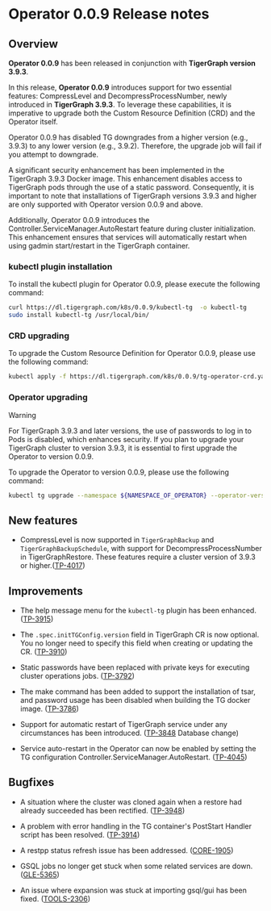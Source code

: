 # Operator 0.0.9 Release notes

## Overview

**Operator 0.0.9** has been released in conjunction with **TigerGraph version 3.9.3**.

In this release, **Operator 0.0.9** introduces support for two essential features: CompressLevel and DecompressProcessNumber, newly introduced in **TigerGraph 3.9.3**. To leverage these capabilities, it is imperative to upgrade both the Custom Resource Definition (CRD) and the Operator itself.

Operator 0.0.9 has disabled TG downgrades from a higher version (e.g., 3.9.3) to any lower version (e.g., 3.9.2). Therefore, the upgrade job will fail if you attempt to downgrade.

A significant security enhancement has been implemented in the TigerGraph 3.9.3 Docker image. This enhancement disables access to TigerGraph pods through the use of a static password. Consequently, it is important to note that installations of TigerGraph versions 3.9.3 and higher are only supported with Operator version 0.0.9 and above.

Additionally, Operator 0.0.9 introduces the Controller.ServiceManager.AutoRestart feature during cluster initialization. This enhancement ensures that services will automatically restart when using gadmin start/restart in the TigerGraph container.

### kubectl plugin installation

To install the kubectl plugin for Operator 0.0.9, please execute the following command:

```bash
curl https://dl.tigergraph.com/k8s/0.0.9/kubectl-tg  -o kubectl-tg
sudo install kubectl-tg /usr/local/bin/
```

### CRD upgrading

To upgrade the Custom Resource Definition for Operator 0.0.9, please use the following command:

```bash
kubectl apply -f https://dl.tigergraph.com/k8s/0.0.9/tg-operator-crd.yaml
```

### Operator upgrading

> [!WARNING]
> For TigerGraph 3.9.3 and later versions, the use of passwords to log in to Pods is disabled, which enhances security. If you plan to upgrade your TigerGraph cluster to version 3.9.3, it is essential to first upgrade the Operator to version 0.0.9.

To upgrade the Operator to version 0.0.9, please use the following command:

```bash
kubectl tg upgrade --namespace ${NAMESPACE_OF_OPERATOR} --operator-version 0.0.9
```

## New features

- CompressLevel is now supported in `TigerGraphBackup` and `TigerGraphBackupSchedule`, with support for DecompressProcessNumber in TigerGraphRestore. These features require a cluster version of 3.9.3 or higher.([TP-4017](https://graphsql.atlassian.net/browse/TP-4017))

## Improvements

- The help message menu for the `kubectl-tg` plugin has been enhanced. ([TP-3915](https://graphsql.atlassian.net/browse/TP-3915))

- The `.spec.initTGConfig.version` field in TigerGraph CR is now optional. You no longer need to specify this field when creating or updating the CR. ([TP-3910](https://graphsql.atlassian.net/browse/TP-3910))

- Static passwords have been replaced with private keys for executing cluster operations jobs. ([TP-3792](https://graphsql.atlassian.net/browse/TP-3792))

- The make command has been added to support the installation of tsar, and password usage has been disabled when building the TG docker image. ([TP-3786](https://graphsql.atlassian.net/browse/TP-3786))

- Support for automatic restart of TigerGraph service under any circumstances has been introduced. ([TP-3848](https://graphsql.atlassian.net/browse/TP-3848) Database change)

- Service auto-restart in the Operator can now be enabled by setting the TG configuration Controller.ServiceManager.AutoRestart. ([TP-4045](https://graphsql.atlassian.net/browse/TP-4045))

## Bugfixes

- A situation where the cluster was cloned again when a restore had already succeeded has been rectified. ([TP-3948](https://graphsql.atlassian.net/browse/TP-3948))

- A problem with error handling in the TG container's PostStart Handler script has been resolved. ([TP-3914](https://graphsql.atlassian.net/browse/TP-3914))

- A restpp status refresh issue has been addressed. ([CORE-1905](https://graphsql.atlassian.net/browse/CORE-1905))

- GSQL jobs no longer get stuck when some related services are down. ([GLE-5365](https://graphsql.atlassian.net/browse/GLE-5365))

- An issue where expansion was stuck at importing gsql/gui has been fixed. ([TOOLS-2306](https://graphsql.atlassian.net/browse/TOOLS-2306))
